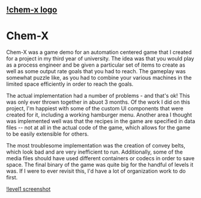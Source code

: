 
[!chem-x logo](title_screen.png)
---
# Chem-X



Chem-X was a game demo for an automation centered game that I created for a project in my third year of university.
The idea was that you would play as a process engineer and be given a particular set of items to create as well as
some output rate goals that you had to reach. The gameplay was somewhat puzzle like, as you had to combine your various
machines in the limited space efficiently in order to reach the goals.

The actual implementation had a number of problems - and that's ok! This was only ever thrown together in abuot 3 months.
Of the work I did on this project, I'm happiest with some of the custom UI components that were created for it, including
a working hamburger menu. Another area I thought was implemented well was that the recipes in the game are specified in data
files -- not at all in the actual code of the game, which allows for the game to be easily extensible for others.

The most troublesome implementation was the creation of convey belts, which look bad and are very inefficient to run. 
Additionally, some of the media files should have used different containers or codecs in order to save space. The final binary
of the game was quite big for the handful of levels it was. If I were to ever revisit this, I'd have a lot of organization work
to do first.

[!level1 screenshot](level.png)
